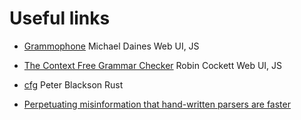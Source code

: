 # Useful links

* [Grammophone](https://github.com/mdaines/grammophone)
Michael Daines
Web UI, JS

* [The Context Free Grammar Checker](http://smlweb.cpsc.ucalgary.ca/)
Robin Cockett
Web UI, JS

* [cfg](https://github.com/pczarn/cfg)
Peter Blackson
Rust

* [Perpetuating misinformation that hand-written parsers are faster](https://martinfowler.com/dslCatalog/parserCombinator.html)

